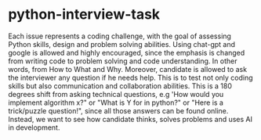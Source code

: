 # python-interview-task

Each issue represents a coding challenge, with the goal of assessing Python skills, design and problem solving abilities.
Using chat-gpt and google is allowed and highly encouraged, since the emphasis is changed from writing code to problem solving and code understanding. In other words, from How to What and Why.
Moreover, candidate is allowed to ask the interviewer any question if he needs help. This is to test not only coding skills but also communication and collaboration abilities.
This is a 180 degrees shift from asking technical questions, e.g 'How would you implement algorithm x?" or "What is Y for in python?" or "Here is a trick/puzzle question!", since all those answers can be found online. Instead, we want to see how candidate thinks, solves problems and uses AI in development.

